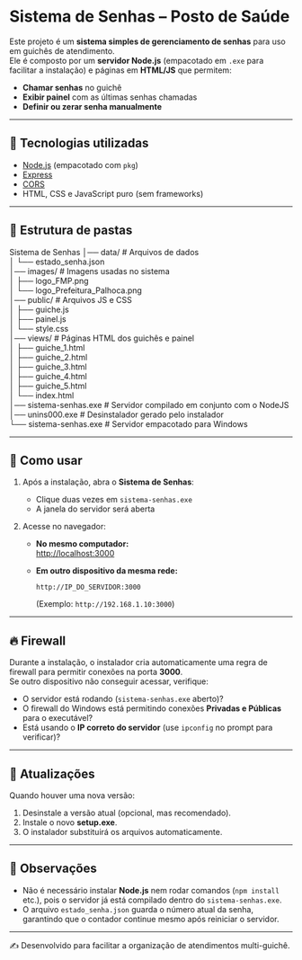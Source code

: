 # Sistema de Senhas – Posto de Saúde

Este projeto é um **sistema simples de gerenciamento de senhas** para uso em guichês de atendimento.  
Ele é composto por um **servidor Node.js** (empacotado em `.exe` para facilitar a instalação) e páginas em **HTML/JS** que permitem:  

- **Chamar senhas** no guichê  
- **Exibir painel** com as últimas senhas chamadas  
- **Definir ou zerar senha manualmente**  

---

## 🚀 Tecnologias utilizadas
- [Node.js](https://nodejs.org) (empacotado com `pkg`)
- [Express](https://expressjs.com/)
- [CORS](https://www.npmjs.com/package/cors)
- HTML, CSS e JavaScript puro (sem frameworks)

---

## 📂 Estrutura de pastas

Sistema de Senhas
│── data/ # Arquivos de dados  
│ └── estado_senha.json  
│── images/ # Imagens usadas no sistema  
│ ├── logo_FMP.png  
│ └── logo_Prefeitura_Palhoca.png  
│── public/ # Arquivos JS e CSS  
│ ├── guiche.js  
│ ├── painel.js  
│ └── style.css  
│── views/ # Páginas HTML dos guichês e painel  
│ ├── guiche_1.html  
│ ├── guiche_2.html  
│ ├── guiche_3.html  
│ ├── guiche_4.html  
│ ├── guiche_5.html  
│ └── index.html  
│── sistema-senhas.exe # Servidor compilado em conjunto com o NodeJS  
│── unins000.exe # Desinstalador gerado pelo instalador  
└── sistema-senhas.exe # Servidor empacotado para Windows  

---

## 🚀 Como usar

1. Após a instalação, abra o **Sistema de Senhas**:
   - Clique duas vezes em `sistema-senhas.exe`
   - A janela do servidor será aberta

2. Acesse no navegador:
   - **No mesmo computador:**  
     [http://localhost:3000](http://localhost:3000)

   - **Em outro dispositivo da mesma rede:**  
     ```
     http://IP_DO_SERVIDOR:3000
     ```
     (Exemplo: `http://192.168.1.10:3000`)

---

## 🔥 Firewall

Durante a instalação, o instalador cria automaticamente uma regra de firewall para permitir conexões na porta **3000**.  
Se outro dispositivo não conseguir acessar, verifique:

- O servidor está rodando (`sistema-senhas.exe` aberto)?
- O firewall do Windows está permitindo conexões **Privadas e Públicas** para o executável?
- Está usando o **IP correto do servidor** (use `ipconfig` no prompt para verificar)?

---

## 🔄 Atualizações

Quando houver uma nova versão:

1. Desinstale a versão atual (opcional, mas recomendado).
2. Instale o novo **setup.exe**.
3. O instalador substituirá os arquivos automaticamente.

---

## 📌 Observações

- Não é necessário instalar **Node.js** nem rodar comandos (`npm install` etc.), pois o servidor já está compilado dentro do `sistema-senhas.exe`.  
- O arquivo `estado_senha.json` guarda o número atual da senha, garantindo que o contador continue mesmo após reiniciar o servidor.

---

✍️ Desenvolvido para facilitar a organização de atendimentos multi-guichê.
